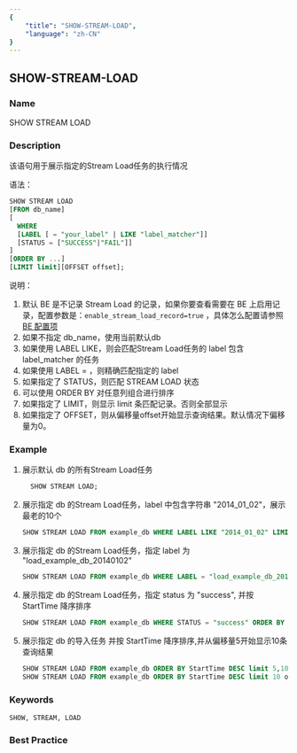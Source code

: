 ```yaml
---
{
    "title": "SHOW-STREAM-LOAD",
    "language": "zh-CN"
}
---
```


<!--
Licensed to the Apache Software Foundation (ASF) under one
or more contributor license agreements.  See the NOTICE file
distributed with this work for additional information
regarding copyright ownership.  The ASF licenses this file
to you under the Apache License, Version 2.0 (the
"License"); you may not use this file except in compliance
with the License.  You may obtain a copy of the License at

  http://www.apache.org/licenses/LICENSE-2.0

Unless required by applicable law or agreed to in writing,
software distributed under the License is distributed on an
"AS IS" BASIS, WITHOUT WARRANTIES OR CONDITIONS OF ANY
KIND, either express or implied.  See the License for the
specific language governing permissions and limitations
under the License.
-->

## SHOW-STREAM-LOAD

### Name

SHOW STREAM LOAD

### Description

该语句用于展示指定的Stream Load任务的执行情况

语法：

```sql
SHOW STREAM LOAD
[FROM db_name]
[
  WHERE
  [LABEL [ = "your_label" | LIKE "label_matcher"]]
  [STATUS = ["SUCCESS"|"FAIL"]]
]
[ORDER BY ...]
[LIMIT limit][OFFSET offset];
```

说明：

1. 默认 BE 是不记录 Stream Load 的记录，如果你要查看需要在 BE 上启用记录，配置参数是：`enable_stream_load_record=true` ，具体怎么配置请参照 [BE 配置项](https://doris.apache.org/zh-CN/docs/admin-manual/config/be-config)
2. 如果不指定 db_name，使用当前默认db
3. 如果使用 LABEL LIKE，则会匹配Stream Load任务的 label 包含 label_matcher 的任务
4. 如果使用 LABEL = ，则精确匹配指定的 label
4. 如果指定了 STATUS，则匹配 STREAM LOAD 状态
5. 可以使用 ORDER BY 对任意列组合进行排序
6. 如果指定了 LIMIT，则显示 limit 条匹配记录。否则全部显示
7. 如果指定了 OFFSET，则从偏移量offset开始显示查询结果。默认情况下偏移量为0。

### Example

1. 展示默认 db 的所有Stream Load任务
   
    ```sql
      SHOW STREAM LOAD;
    ```

2. 展示指定 db 的Stream Load任务，label 中包含字符串 "2014_01_02"，展示最老的10个
   
    ```sql
    SHOW STREAM LOAD FROM example_db WHERE LABEL LIKE "2014_01_02" LIMIT 10;
    ```

2. 展示指定 db 的Stream Load任务，指定 label 为 "load_example_db_20140102"
   
    ```sql
    SHOW STREAM LOAD FROM example_db WHERE LABEL = "load_example_db_20140102";
    ```

2. 展示指定 db 的Stream Load任务，指定 status 为 "success", 并按 StartTime 降序排序
   
    ```sql
    SHOW STREAM LOAD FROM example_db WHERE STATUS = "success" ORDER BY StartTime DESC;
    ```

2. 展示指定 db 的导入任务 并按 StartTime 降序排序,并从偏移量5开始显示10条查询结果
   
    ```sql
    SHOW STREAM LOAD FROM example_db ORDER BY StartTime DESC limit 5,10;
    SHOW STREAM LOAD FROM example_db ORDER BY StartTime DESC limit 10 offset 5;
    ```

### Keywords

    SHOW, STREAM, LOAD

### Best Practice

